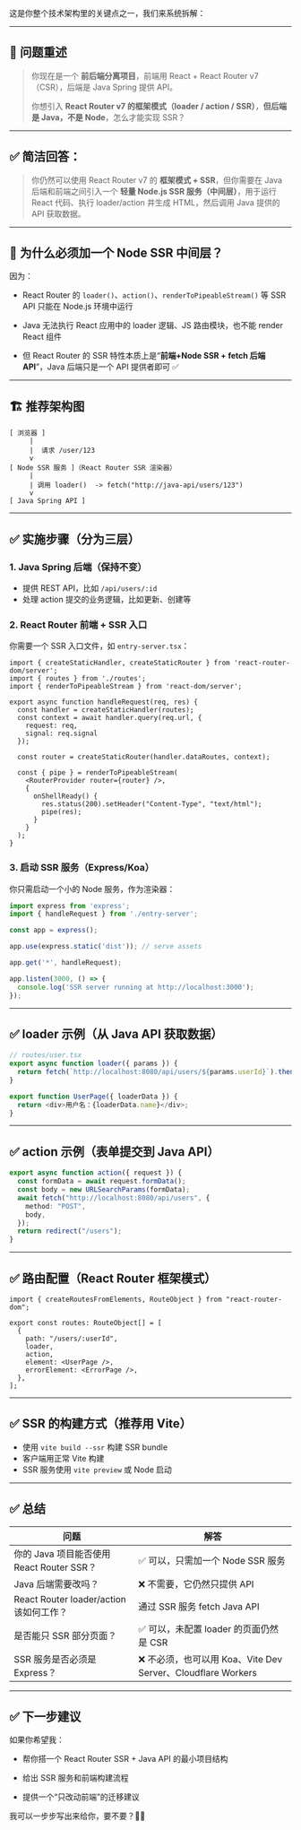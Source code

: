 
这是你整个技术架构里的关键点之一，我们来系统拆解：

---

## 🧩 问题重述

> 你现在是一个 **前后端分离项目**，前端用 React + React Router v7（CSR），后端是 Java Spring 提供 API。
> 
> 你想引入 **React Router v7 的框架模式（loader / action / SSR）**，**但后端是 Java，不是 Node**，怎么才能实现 SSR？

---

## ✅ 简洁回答：

> 你仍然可以使用 React Router v7 的 **框架模式 + SSR**，但你需要在 Java 后端和前端之间引入一个 **轻量 Node.js SSR 服务（中间层）**，用于运行 React 代码、执行 loader/action 并生成 HTML，然后调用 Java 提供的 API 获取数据。

---

## 🎯 为什么必须加一个 Node SSR 中间层？

因为：

- React Router 的 `loader()`、`action()`、`renderToPipeableStream()` 等 SSR API 只能在 Node.js 环境中运行
    
- Java 无法执行 React 应用中的 loader 逻辑、JS 路由模块，也不能 render React 组件
    
- 但 React Router 的 SSR 特性本质上是“**前端+Node SSR + fetch 后端 API**”，Java 后端只是一个 API 提供者即可 ✅
    

---

## 🏗️ 推荐架构图

```
[ 浏览器 ]
     |
     |  请求 /user/123
     v
[ Node SSR 服务 ]（React Router SSR 渲染器）
     |
     | 调用 loader()  -> fetch("http://java-api/users/123")
     v
[ Java Spring API ]
```

---

## ✅ 实施步骤（分为三层）

### 1. Java Spring 后端（保持不变）

- 提供 REST API，比如 `/api/users/:id`
- 处理 action 提交的业务逻辑，比如更新、创建等

### 2. React Router 前端 + SSR 入口

你需要一个 SSR 入口文件，如 `entry-server.tsx`：

```tsx
import { createStaticHandler, createStaticRouter } from 'react-router-dom/server';
import { routes } from './routes';
import { renderToPipeableStream } from 'react-dom/server';

export async function handleRequest(req, res) {
  const handler = createStaticHandler(routes);
  const context = await handler.query(req.url, {
    request: req,
    signal: req.signal
  });

  const router = createStaticRouter(handler.dataRoutes, context);

  const { pipe } = renderToPipeableStream(
    <RouterProvider router={router} />,
    {
      onShellReady() {
        res.status(200).setHeader("Content-Type", "text/html");
        pipe(res);
      }
    }
  );
}
```

### 3. 启动 SSR 服务（Express/Koa）

你只需启动一个小的 Node 服务，作为渲染器：

```ts
import express from 'express';
import { handleRequest } from './entry-server';

const app = express();

app.use(express.static('dist')); // serve assets

app.get('*', handleRequest);

app.listen(3000, () => {
  console.log('SSR server running at http://localhost:3000');
});
```

---

## ✅ loader 示例（从 Java API 获取数据）

```ts
// routes/user.tsx
export async function loader({ params }) {
  return fetch(`http://localhost:8080/api/users/${params.userId}`).then(res => res.json());
}

export function UserPage({ loaderData }) {
  return <div>用户名：{loaderData.name}</div>;
}
```

---

## ✅ action 示例（表单提交到 Java API）

```ts
export async function action({ request }) {
  const formData = await request.formData();
  const body = new URLSearchParams(formData);
  await fetch("http://localhost:8080/api/users", {
    method: "POST",
    body,
  });
  return redirect("/users");
}
```

---

## ✅ 路由配置（React Router 框架模式）

```tsx
import { createRoutesFromElements, RouteObject } from "react-router-dom";

export const routes: RouteObject[] = [
  {
    path: "/users/:userId",
    loader,
    action,
    element: <UserPage />,
    errorElement: <ErrorPage />,
  },
];
```

---

## ✅ SSR 的构建方式（推荐用 Vite）

- 使用 `vite build --ssr` 构建 SSR bundle
- 客户端用正常 Vite 构建
- SSR 服务使用 `vite preview` 或 Node 启动
    

---

## ✅ 总结

|问题|解答|
|---|---|
|你的 Java 项目能否使用 React Router SSR？|✅ 可以，只需加一个 Node SSR 服务|
|Java 后端需要改吗？|❌ 不需要，它仍然只提供 API|
|React Router loader/action 该如何工作？|通过 SSR 服务 fetch Java API|
|是否能只 SSR 部分页面？|✅ 可以，未配置 loader 的页面仍然是 CSR|
|SSR 服务是否必须是 Express？|❌ 不必须，也可以用 Koa、Vite Dev Server、Cloudflare Workers|

---

## ✅ 下一步建议

如果你希望我：

- 帮你搭一个 React Router SSR + Java API 的最小项目结构
    
- 给出 SSR 服务和前端构建流程
    
- 提供一个“只改动前端”的迁移建议
    

我可以一步步写出来给你，要不要？👨‍💻